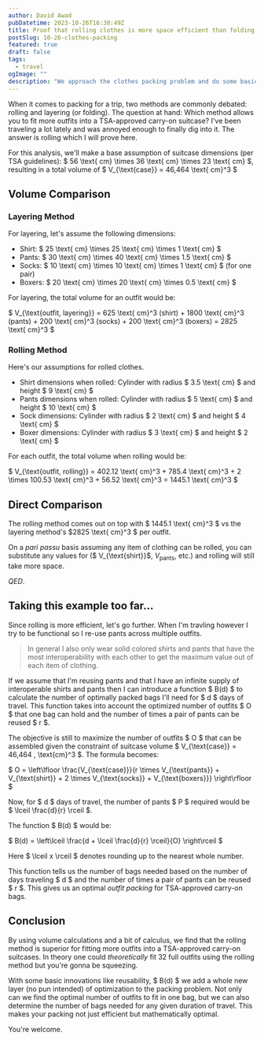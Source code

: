 ```yaml
---
author: David Awad
pubDatetime: 2023-10-26T16:38:49Z
title: Proof that rolling clothes is more space efficient than folding them.
postSlug: 10-26-clothes-packing
featured: true
draft: false
tags:
  - travel
ogImage: ""
description: "We approach the clothes packing problem and do some basic comparison for optimal clothing choice and organization."
---
```


When it comes to packing for a trip, two methods are commonly debated: rolling and layering (or folding). The question at hand: Which method allows you to fit more outfits into a TSA-approved carry-on suitcase? I've been traveling a lot lately and was annoyed enough to finally dig into it. The answer is rolling which I will prove here. 

For this analysis, we'll make a base assumption of suitcase dimensions (per TSA guidelines): $ 56 \text{ cm} \times 36 \text{ cm} \times 23 \text{ cm} $, resulting in a total volume of $ V_{\text{case}} = 46,464 \text{ cm}^3 $

## Volume Comparison


### Layering Method

For layering, let's assume the following dimensions:

- Shirt: $ 25 \text{ cm} \times 25 \text{ cm} \times 1 \text{ cm} $
- Pants: $ 30 \text{ cm} \times 40 \text{ cm} \times 1.5 \text{ cm} $
- Socks: $ 10 \text{ cm} \times 10 \text{ cm} \times 1 \text{ cm} $ (for one pair)
- Boxers: $ 20 \text{ cm} \times 20 \text{ cm} \times 0.5 \text{ cm} $

For layering, the total volume for an outfit would be:

$ V_{\text{outfit, layering}} = 625 \text{ cm}^3 (shirt) + 1800 \text{ cm}^3 (pants) + 200 \text{ cm}^3 (socks) + 200 \text{ cm}^3 (boxers) = 2825 \text{ cm}^3 $

### Rolling Method

Here's our assumptions for rolled clothes. 

- Shirt dimensions when rolled: Cylinder with radius $ 3.5 \text{ cm} $ and height $ 9 \text{ cm} $
- Pants dimensions when rolled: Cylinder with radius $ 5 \text{ cm} $ and height $ 10 \text{ cm} $
- Sock dimensions: Cylinder with radius $ 2 \text{ cm} $ and height $ 4 \text{ cm} $
- Boxer dimensions: Cylinder with radius $ 3 \text{ cm} $ and height $ 2 \text{ cm} $

For each outfit, the total volume when rolling would be:

$ V_{\text{outfit, rolling}} = 402.12 \text{ cm}^3 + 785.4 \text{ cm}^3 + 2 \times 100.53 \text{ cm}^3 + 56.52 \text{ cm}^3 = 1445.1 \text{ cm}^3 $

## Direct Comparison

The rolling method comes out on top with $ 1445.1 \text{ cm}^3 $ vs the layering method's $2825 \text{ cm}^3 $ per outfit.

On a _pari passu_ basis assuming any item of clothing can be rolled, you can substitute any values for ($ V_{\text{shirt}}$, $V_{\text{pants}}$, etc.) and rolling will still take more space. 

*QED*.

## Taking this example too far...

Since rolling is more efficient, let's go further. When I'm travling however I try to be functional so I re-use pants across multiple outfits.  

> In general I also only wear solid colored shirts and pants that have the most interoperability with each other to get the maximum value out of each item of clothing.

If we assume that I'm reusing pants and that I have an infinite supply of interoperable shirts and pants then I can introduce a function $ B(d) $ to calculate the number of optimally packed bags I'll need for $ d $ days of travel. This function takes into account the optimized number of outfits $ O $ that one bag can hold and the number of times a pair of pants can be reused $ r $.

The objective is still to maximize the number of outfits $ O $ that can be assembled given the constraint of suitcase volume $ V_{\text{case}} = 46,464 \, \text{cm}^3 $. The formula becomes:

$ O = \left\lfloor \frac{V_{\text{case}}}{r \times V_{\text{pants}} + V_{\text{shirt}} + 2 \times V_{\text{socks}} + V_{\text{boxers}}} \right\rfloor $

Now, for $ d $ days of travel, the number of pants $ P $ required would be $ \lceil \frac{d}{r} \rceil $.

The function $ B(d) $ would be:

$ B(d) = \left\lceil \frac{d + \lceil \frac{d}{r} \rceil}{O} \right\rceil $

Here $ \lceil x \rceil $ denotes rounding up to the nearest whole number.

This function tells us the number of bags needed based on the number of days traveling $ d $ and the number of times a pair of pants can be reused $ r $. This gives us an optimal _outfit packing_ for TSA-approved carry-on bags.

## Conclusion

By using volume calculations and a bit of calculus, we find that the rolling method is superior for fitting more outfits into a TSA-approved carry-on suitcases. In theory one could _theoretically_ fit 32 full outfits using the rolling method but you're gonna be squeezing.

With some basic innovations like reusability, $ B(d) $ we add a whole new layer (no pun intended) of optimization to the packing problem. Not only can we find the optimal number of outfits to fit in one bag, but we can also determine the number of bags needed for any given duration of travel. This makes your packing not just efficient but mathematically optimal.

You're welcome.
